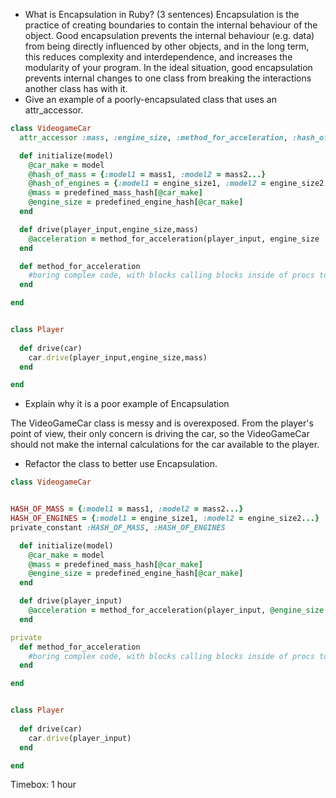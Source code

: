- What is Encapsulation in Ruby? (3 sentences)
    Encapsulation is the practice of creating boundaries to contain the internal behaviour of the object. Good encapsulation prevents the internal behaviour (e.g. data) from being directly influenced by other objects, and in the long term, this reduces complexity and interdependence, and increases the modularity of your program. In the ideal situation, good encapsulation prevents internal changes to one class from breaking the interactions another class has with it.
- Give an example of a poorly-encapsulated class that uses an attr_accessor. 
```ruby
class VideogameCar
  attr_accessor :mass, :engine_size, :method_for_acceleration, :hash_of_mass, :hash_of_engines

  def initialize(model)
    @car_make = model
    @hash_of_mass = {:model1 = mass1, :model2 = mass2...}
    @hash_of_engines = {:model1 = engine_size1, :model2 = engine_size2...}
    @mass = predefined_mass_hash[@car_make]
    @engine_size = predefined_engine_hash[@car_make]
  end

  def drive(player_input,engine_size,mass)
    @acceleration = method_for_acceleration(player_input, engine_size , mass)
  end

  def method_for_acceleration
    #boring complex code, with blocks calling blocks inside of procs to send define methods into classes
  end

end


class Player
  
  def drive(car)
    car.drive(player_input,engine_size,mass)
  end

end
```
    
    
- Explain why it is a poor example of Encapsulation

The VideoGameCar class is messy and is overexposed. From the player's point of view, their only concern is driving the car, so the VideoGameCar should not make the internal calculations for the car available to the player.


- Refactor the class to better use Encapsulation. 

```ruby
class VideogameCar


HASH_OF_MASS = {:model1 = mass1, :model2 = mass2...}
HASH_OF_ENGINES = {:model1 = engine_size1, :model2 = engine_size2...}
private_constant :HASH_OF_MASS, :HASH_OF_ENGINES

  def initialize(model)
    @car_make = model
    @mass = predefined_mass_hash[@car_make]
    @engine_size = predefined_engine_hash[@car_make]
  end

  def drive(player_input)
    @acceleration = method_for_acceleration(player_input, @engine_size , @mass)
  end

private
  def method_for_acceleration
    #boring complex code, with blocks calling blocks inside of procs to send define methods into classes
  end

end


class Player
  
  def drive(car)
    car.drive(player_input)
  end

end
```

Timebox: 1 hour
